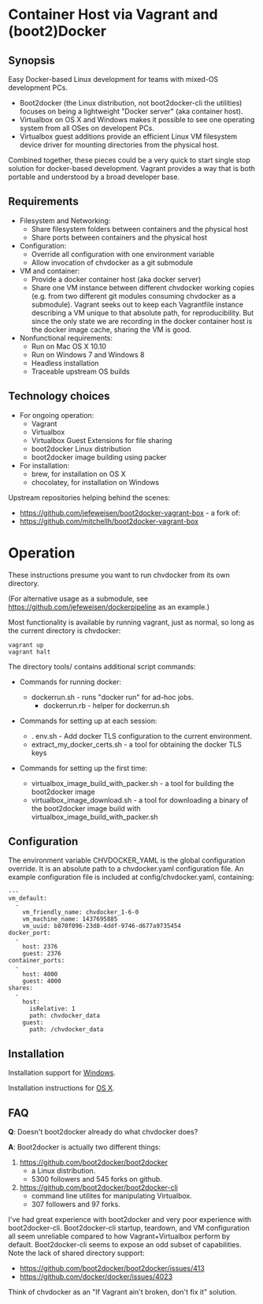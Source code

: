 # Container Host via Vagrant and (boot2)Docker

## Synopsis

Easy Docker-based Linux development for teams with mixed-OS development PCs.

- Boot2docker (the Linux distribution, not boot2docker-cli the utilities) focuses on being a lightweight "Docker server" (aka container host).
- Virtualbox on OS X and Windows makes it possible to see one operating system from all OSes on developent PCs.
- Virtualbox guest additions provide an efficient Linux VM filesystem device driver for mounting directories from the physical host.

Combined together, these pieces could be a very quick to start single stop solution for docker-based development.  Vagrant provides a way that is both portable and understood by a broad developer base.

## Requirements

- Filesystem and Networking:
    - Share filesystem folders between containers and the physical host
    - Share ports between containers and the physical host
- Configuration:
    - Override all configuration with one environment variable
    - Allow invocation of chvdocker as a git submodule
- VM and container:
    - Provide a docker container host (aka docker server)
    - Share one VM instance between different chvdocker working copies (e.g. from two different git modules consuming chvdocker as a submodule).  Vagrant seeks out to keep each Vagrantfile instance describing a VM unique to that absolute path, for reproducibility.  But since the only state we are recording in the docker container host is the docker image cache, sharing the VM is good.
- Nonfunctional requirements:
    - Run on Mac OS X 10.10
    - Run on Windows 7 and Windows 8
    - Headless installation
    - Traceable upstream OS builds

## Technology choices

- For ongoing operation:
    - Vagrant
    - Virtualbox
    - Virtualbox Guest Extensions for file sharing
    - boot2docker Linux distribution
    - boot2docker image building using packer
- For installation:
    - brew, for installation on OS X
    - chocolatey, for installation on Windows

Upstream repositories helping behind the scenes:
- https://github.com/jefeweisen/boot2docker-vagrant-box - a fork of:
- https://github.com/mitchellh/boot2docker-vagrant-box


# Operation

These instructions presume you want to run chvdocker from its own directory.

(For alternative usage as a submodule, see https://github.com/jefeweisen/dockerpipeline as an example.)

Most functionality is available by running vagrant, just as normal, so long as the current directory is chvdocker:

    vagrant up
    vagrant halt

The directory tools/ contains additional script commands:

- Commands for running docker:

    - dockerrun.sh - runs "docker run" for ad-hoc jobs.
        - dockerrun.rb - helper for dockerrun.sh

- Commands for setting up at each session:

    - . env.sh - Add docker TLS configuration to the current environment.
    - extract_my_docker_certs.sh - a tool for obtaining the docker TLS keys

- Commands for setting up the first time:

    - virtualbox_image_build_with_packer.sh - a tool for building the boot2docker image
    - virtualbox_image_download.sh - a tool for downloading a binary of the boot2docker image build with virtualbox_image_build_with_packer.sh



## Configuration

The environment variable CHVDOCKER_YAML is the global configuration override.  It is an absolute path to a chvdocker.yaml configuration file.  An example configuration file is included at config/chvdocker.yaml, containing:

    ---
    vm_default:
      -
        vm_friendly_name: chvdocker_1-6-0
        vm_machine_name: 1437695885
        vm_uuid: b870f096-23d8-4ddf-9746-d677a9735454
    docker_port:
      -
        host: 2376
        guest: 2376
    container_ports:
      -
        host: 4000
        guest: 4000
    shares:
      -
        host:
          isRelative: 1
          path: chvdocker_data
        guest:
          path: /chvdocker_data

## Installation

Installation support for [Windows](windows/InstallationOnWindows.md).

Installation instructions for [OS X](MacOSX/InstallationOnMacOSX.md).

## FAQ

<b>Q</b>: Doesn't boot2docker already do what chvdocker does?

<b>A</b>: Boot2docker is actually two different things:

1. https://github.com/boot2docker/boot2docker
    - a Linux distribution.
    - 5300 followers and 545 forks on github.
2. https://github.com/boot2docker/boot2docker-cli
    - command line utilites for manipulating Virtualbox.
    - 307 followers and 97 forks.

I've had great experience with boot2docker and very poor experience with boot2docker-cli.  Boot2docker-cli startup, teardown, and VM configuration all seem unreliable compared to how Vagrant+Virtualbox perform by default.  Boot2docker-cli seems to expose an odd subset of capabilities.  Note the lack of shared directory support:

- https://github.com/boot2docker/boot2docker/issues/413
- https://github.com/docker/docker/issues/4023

Think of chvdocker as an "If Vagrant ain't broken, don't fix it" solution.
